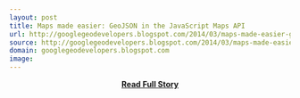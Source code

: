 ```yaml
---
layout: post
title: Maps made easier: GeoJSON in the JavaScript Maps API
url: http://googlegeodevelopers.blogspot.com/2014/03/maps-made-easier-geojson-in-the-javascript-maps-api.html
source: http://googlegeodevelopers.blogspot.com/2014/03/maps-made-easier-geojson-in-the-javascript-maps-api.html
domain: googlegeodevelopers.blogspot.com
image: 
---
```


<p></p>
<center><p><a href="http://googlegeodevelopers.blogspot.com/2014/03/maps-made-easier-geojson-in-the-javascript-maps-api.html" style='padding:25px; font-sze:18px; font-weight: bold;'>Read Full Story</a></p></center>
